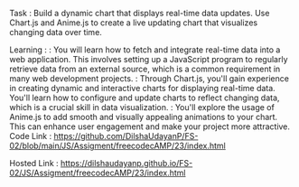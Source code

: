 Task : Build a dynamic chart that displays real-time data updates. Use Chart.js and Anime.js to create a live updating chart that visualizes changing data over time.


Learning :
: You will learn how to fetch and integrate real-time data into a web application. This involves setting up a JavaScript program to regularly retrieve data from an external source, which is a common requirement in many web development projects.
: Through Chart.js, you'll gain experience in creating dynamic and interactive charts for displaying real-time data. You'll learn how to configure and update charts to reflect changing data, which is a crucial skill in data visualization.
: You'll explore the usage of Anime.js to add smooth and visually appealing animations to your chart. This can enhance user engagement and make your project more attractive.
Code Link : https://github.com/DilshaUdayanP/FS-02/blob/main/JS/Assigment/freecodecAMP/23/index.html

Hosted Link : https://dilshaudayanp.github.io/FS-02/JS/Assigment/freecodecAMP/23/index.html
